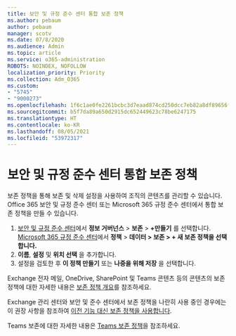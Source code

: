 ```yaml
---
title: 보안 및 규정 준수 센터 통합 보존 정책
ms.author: pebaum
author: pebaum
manager: scotv
ms.date: 07/8/2020
ms.audience: Admin
ms.topic: article
ms.service: o365-administration
ROBOTS: NOINDEX, NOFOLLOW
localization_priority: Priority
ms.collection: Adm_O365
ms.custom:
- "5745"
- "9000273"
ms.openlocfilehash: 1f6c1ae0fe2261bcbc3d7eaad874cd250dcc7eb82a8df89656fec9d5e60843ca
ms.sourcegitcommit: b5f7da89a650d2915dc652449623c78be6247175
ms.translationtype: HT
ms.contentlocale: ko-KR
ms.lasthandoff: 08/05/2021
ms.locfileid: "53972317"
---
```

# <a name="unified-retention-policies-in-the-security--compliance-center"></a>보안 및 규정 준수 센터 통합 보존 정책

보존 정책을 통해 보존 및 삭제 설정을 사용하여 조직의 콘텐츠를 관리할 수 있습니다. Office 365 보안 및 규정 준수 센터 또는 Microsoft 365 규정 준수 센터에서 통합 보존 정책을 만들 수 있습니다. 

1. [보안 및 규정 준수 센터](https://go.microsoft.com/fwlink/p/?linkid=2077143)에서 **정보 거버넌스** > **보존** > **+만들기** 를 선택합니다. <br/>
    [Microsoft 365 규정 준수 센터](https://go.microsoft.com/fwlink/p/?linkid=2077149)에서 **정책** > **데이터 > 보존 > + 새 보존 정책을 선택합니다.**
2. **이름**, **설정** 및 **위치 선택** 을 추가합니다.
3. 설정을 검토한 후 **이 정책 만들기** 또는 **나중을 위해 저장** 을 선택합니다.  
      
Exchange 전자 메일, OneDrive, SharePoint 및 Teams 콘텐츠 등의 콘텐츠의 보존 정책에 대한 자세한 내용은 [보존 정책 개요](https://go.microsoft.com/fwlink/?linkid=2127785)를 참조하세요.  
    
Exchange 관리 센터와 보안 및 준수 센터에서 보존 정책을 나란히 사용 중인 경우에는 이 권장 사항을 참조하여 [이전 기능 대신 보존 정책을 사용합니다](/microsoft-365/compliance/retention-policies#use-a-retention-policy-instead-of-older-features).  
    
Teams 보존에 대한 자세한 내용은 [Teams 보존 정책](/microsoftteams/retention-policies)을 참조하세요.